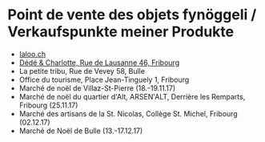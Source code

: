 # Point de vente des objets fynöggeli / Verkaufspunkte meiner Produkte

- [Ialoo.ch](https://www.ialoo.ch/createur/fynoggeli/)
- [Dédé & Charlotte, Rue de Lausanne 46, Fribourg](https://goo.gl/maps/zHu78jwnHB42)
- La petite tribu, Rue de Vevey 58, Bulle
- Office du tourisme, Place Jean-Tinguely 1, Fribourg
- Marché de noël de Villaz-St-Pierre (18.-19.11.17)
- Marché de noël du quartier d'Alt, ARSEN'ALT, Derrière les Remparts, Fribourg (25.11.17)
- Marché des artisans de la St. Nicolas, Collège St. Michel, Fribourg (02.12.17)
- Marché de Noël de Bulle (13.-17.12.17)

